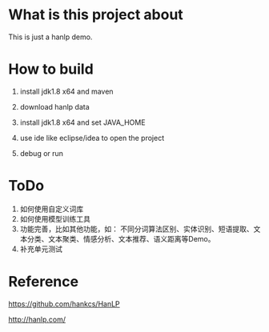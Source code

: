 What is this project about
=========
This is just a hanlp demo. 

How to build
============
1. install jdk1.8 x64 and maven

2. download hanlp data

4. install jdk1.8 x64 and set JAVA_HOME

5. use ide like eclipse/idea to open the project

6. debug or run


ToDo
=========
1. 如何使用自定义词库
2. 如何使用模型训练工具
3. 功能完善，比如其他功能，如：
不同分词算法区别、实体识别、短语提取、文本分类、文本聚类、情感分析、文本推荐、语义距离等Demo。
4. 补充单元测试


Reference
=========
https://github.com/hankcs/HanLP

http://hanlp.com/
